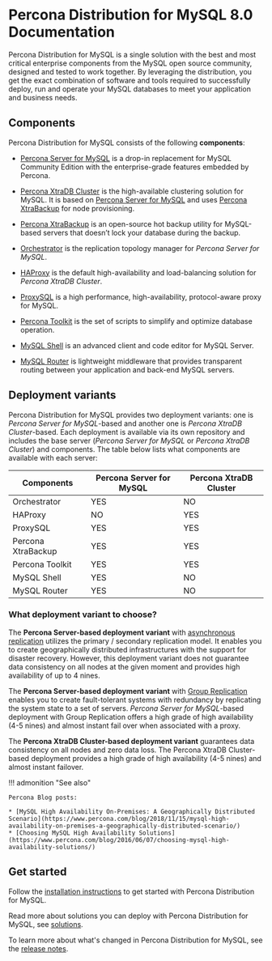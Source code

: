 # Percona Distribution for MySQL 8.0 Documentation

Percona Distribution for MySQL is a  single solution with the best and most critical enterprise components from the MySQL open source community, designed and tested to work together. By leveraging the distribution, you get the exact combination of software and tools required to successfully deploy, run and operate your MySQL databases to meet your application and business needs.

## Components

Percona Distribution for MySQL consists of the following **components**:


* [Percona Server for MySQL](https://www.percona.com/doc/percona-server/8.0/index.html) is a drop-in replacement for MySQL Community Edition with the enterprise-grade features embedded by Percona.


* [Percona XtraDB Cluster](https://www.percona.com/doc/percona-xtradb-cluster/8.0/index.html) is the high-available clustering solution for MySQL. It is based on [Percona Server for MySQL](https://www.percona.com/doc/percona-server/8.0/index.html) and uses [Percona XtraBackup](https://www.percona.com/doc/percona-xtrabackup/8.0/index.html) for node provisioning.


* [Percona XtraBackup](https://www.percona.com/doc/percona-xtrabackup/8.0/index.html) is an open-source hot backup utility for MySQL-based servers that doesn’t lock your database during the backup.


* [Orchestrator](https://github.com/openark/orchestrator) is the replication topology manager for *Percona Server for MySQL*.


* [HAProxy](http://www.haproxy.org/) is the default high-availability and load-balancing solution for *Percona XtraDB Cluster*.


* [ProxySQL](https://proxysql.com/) is a high performance, high-availability, protocol-aware proxy for MySQL.


* [Percona Toolkit](https://www.percona.com/doc/percona-toolkit/3.0/index.html) is the set of scripts to simplify and optimize database operation.


* [MySQL Shell](https://dev.mysql.com/doc/mysql-shell/8.0/en/) is an advanced client and code editor for MySQL Server.


* [MySQL Router](https://dev.mysql.com/doc/mysql-router/8.0/en/) is lightweight middleware that provides transparent routing between your application and back-end MySQL servers.

## Deployment variants

Percona Distribution for MySQL provides two deployment variants: one is *Percona Server for MySQL*-based and another one is *Percona XtraDB Cluster*-based. Each deployment is available via its own repository and includes the base server (*Percona Server for MySQL* or *Percona XtraDB Cluster*) and components.  The table below lists what components are available with each server:

| Components   | Percona Server for MySQL   | Percona XtraDB Cluster |
| ------------ | ---------------------------| ---------------------- |
| Orchestrator | YES                        | NO                     |
| HAProxy      | NO                         | YES                    |
| ProxySQL     | YES                        | YES                    |
| Percona XtraBackup | YES                | YES                    |
| Percona Toolkit      | YES                | YES                    |
| MySQL Shell  | YES                        | NO                     |
| MySQL Router | YES                        | NO                     |

### What deployment variant to choose?

The **Percona Server-based deployment variant** with [asynchronous replication](https://dev.mysql.com/doc/refman/8.0/en/replication.html) utilizes the primary / secondary replication model. It enables you to create geographically distributed infrastructures with the support for disaster recovery. However, this deployment variant does not guarantee data consistency on all nodes at the given moment and provides high availability  of up to 4 nines.

The **Percona Server-based deployment variant** with [Group Replication](https://dev.mysql.com/doc/refman/8.0/en/group-replication.html) enables you to create fault-tolerant systems with redundancy by replicating the system state to a set of servers. *Percona Server for MySQL*-based deployment with Group Replication  offers a high grade of high availability (4-5 nines) and almost instant fail over when associated with a proxy.

The **Percona XtraDB Cluster-based deployment variant** guarantees data consistency on all nodes and zero data loss. The Percona XtraDB Cluster-based deployment provides a high grade of high availability  (4-5 nines) and almost instant failover.

!!! admonition "See also"

    Percona Blog posts:

    * [MySQL High Availability On-Premises: A Geographically Distributed Scenario](https://www.percona.com/blog/2018/11/15/mysql-high-availability-on-premises-a-geographically-distributed-scenario/)
    * [Choosing MySQL High Availability Solutions](https://www.percona.com/blog/2016/06/07/choosing-mysql-high-availability-solutions/)

## Get started

Follow the [installation instructions](installing.md) to get started with Percona Distribution for MySQL.

Read more about solutions you can deploy with Percona Distribution for MySQL, see [solutions](solutions.md).

To learn more about what's changed in Percona Distribution for MySQL, see the [release notes](release-notes.md).